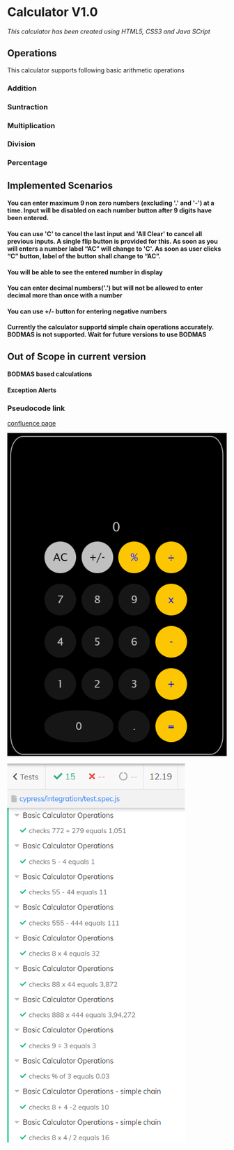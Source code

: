 
# **Calculator V1.0**  
_This calculator has been created using HTML5, CSS3 and Java SCript_  

## **Operations**  

This calculator supports following basic arithmetic operations  

### Addition  
### Suntraction  
### Multiplication  
### Division  
### Percentage  

## **Implemented Scenarios**  &nbsp;

#### You can enter maximum 9 non zero numbers (excluding '.' and '-') at a time. Input will be disabled on each number button after 9 digits have been entered.  
#### You can use 'C' to cancel the last input and 'All Clear' to cancel all previous inputs. A single flip button is provided for this. As soon as you will enters a number label “AC” will change to 'C'. As soon as user clicks “C” button, label of the button shall change to “AC”.  
#### You will be able to see the entered number in display  
#### You can enter decimal numbers('.') but will not be allowed to enter decimal more than once with a number  
#### You can use +/- button for entering negative numbers  
#### Currently the calculator supportd simple chain operations accurately. BODMAS is not supported. Wait for future versions to use BODMAS



## **Out of Scope in current version**

#### BODMAS based calculations
#### Exception Alerts


### Pseudocode link

[confluence page](https://prema-chhaya.atlassian.net/wiki/spaces/NOLOGYCOHO/pages/33121/Calculator+Pseudocode)






![Calculator](calculator.png)





![Test Run Report](tests.png)








